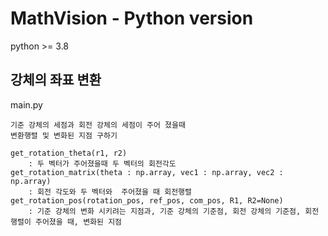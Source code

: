 # MathVision - Python version

python >= 3.8

## 강체의 좌표 변환
main.py
```
기준 강체의 세점과 회전 강체의 세점이 주어 졌을때 
변환행렬 및 변화된 지점 구하기

get_rotation_theta(r1, r2) 
    : 두 벡터가 주어졌을때 두 벡터의 회전각도
get_rotation_matrix(theta : np.array, vec1 : np.array, vec2 : np.array) 
    : 회전 각도와 두 벡터와  주어졌을 때 회전행렬
get_rotation_pos(rotation_pos, ref_pos, com_pos, R1, R2=None) 
    : 기준 강체의 변화 시키려는 지점과, 기준 강체의 기준점, 회전 강체의 기준점, 회전행렬이 주어졌을 때, 변화된 지점
```
